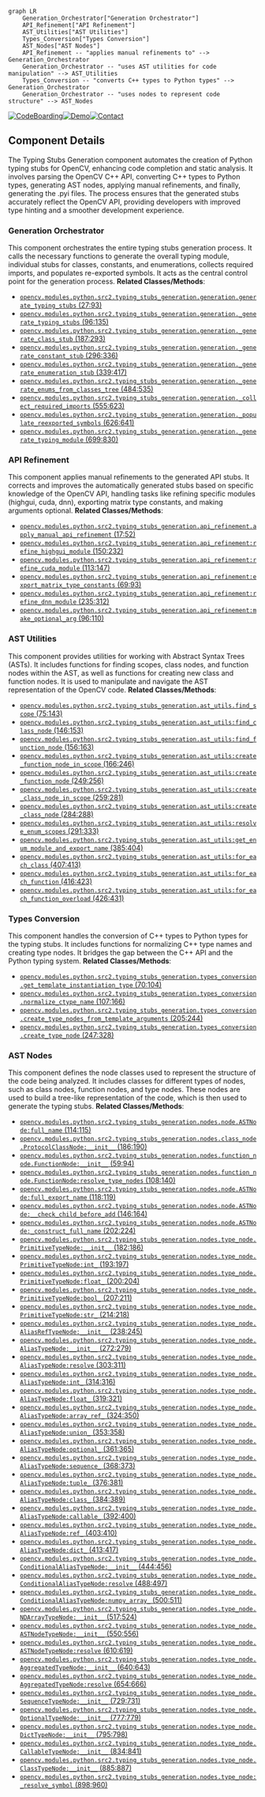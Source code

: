 ```mermaid
graph LR
    Generation_Orchestrator["Generation Orchestrator"]
    API_Refinement["API Refinement"]
    AST_Utilities["AST Utilities"]
    Types_Conversion["Types Conversion"]
    AST_Nodes["AST Nodes"]
    API_Refinement -- "applies manual refinements to" --> Generation_Orchestrator
    Generation_Orchestrator -- "uses AST utilities for code manipulation" --> AST_Utilities
    Types_Conversion -- "converts C++ types to Python types" --> Generation_Orchestrator
    Generation_Orchestrator -- "uses nodes to represent code structure" --> AST_Nodes
```
[![CodeBoarding](https://img.shields.io/badge/Generated%20by-CodeBoarding-9cf?style=flat-square)](https://github.com/CodeBoarding/CodeBoarding)[![Demo](https://img.shields.io/badge/Try%20our-Demo-blue?style=flat-square)](https://www.codeboarding.org/demo)[![Contact](https://img.shields.io/badge/Contact%20us%20-%20codeboarding@gmail.com-lightgrey?style=flat-square)](mailto:codeboarding@gmail.com)

## Component Details

The Typing Stubs Generation component automates the creation of Python typing stubs for OpenCV, enhancing code completion and static analysis. It involves parsing the OpenCV C++ API, converting C++ types to Python types, generating AST nodes, applying manual refinements, and finally, generating the .pyi files. The process ensures that the generated stubs accurately reflect the OpenCV API, providing developers with improved type hinting and a smoother development experience.

### Generation Orchestrator
This component orchestrates the entire typing stubs generation process. It calls the necessary functions to generate the overall typing module, individual stubs for classes, constants, and enumerations, collects required imports, and populates re-exported symbols. It acts as the central control point for the generation process.
**Related Classes/Methods**:

- <a href="https://github.com/opencv/opencv/blob/master/modules/python/src2/typing_stubs_generation/generation.py#L27-L93" target="_blank" rel="noopener noreferrer">`opencv.modules.python.src2.typing_stubs_generation.generation.generate_typing_stubs` (27:93)</a>
- <a href="https://github.com/opencv/opencv/blob/master/modules/python/src2/typing_stubs_generation/generation.py#L96-L135" target="_blank" rel="noopener noreferrer">`opencv.modules.python.src2.typing_stubs_generation.generation._generate_typing_stubs` (96:135)</a>
- <a href="https://github.com/opencv/opencv/blob/master/modules/python/src2/typing_stubs_generation/generation.py#L187-L293" target="_blank" rel="noopener noreferrer">`opencv.modules.python.src2.typing_stubs_generation.generation._generate_class_stub` (187:293)</a>
- <a href="https://github.com/opencv/opencv/blob/master/modules/python/src2/typing_stubs_generation/generation.py#L296-L336" target="_blank" rel="noopener noreferrer">`opencv.modules.python.src2.typing_stubs_generation.generation._generate_constant_stub` (296:336)</a>
- <a href="https://github.com/opencv/opencv/blob/master/modules/python/src2/typing_stubs_generation/generation.py#L339-L417" target="_blank" rel="noopener noreferrer">`opencv.modules.python.src2.typing_stubs_generation.generation._generate_enumeration_stub` (339:417)</a>
- <a href="https://github.com/opencv/opencv/blob/master/modules/python/src2/typing_stubs_generation/generation.py#L484-L535" target="_blank" rel="noopener noreferrer">`opencv.modules.python.src2.typing_stubs_generation.generation._generate_enums_from_classes_tree` (484:535)</a>
- <a href="https://github.com/opencv/opencv/blob/master/modules/python/src2/typing_stubs_generation/generation.py#L555-L623" target="_blank" rel="noopener noreferrer">`opencv.modules.python.src2.typing_stubs_generation.generation._collect_required_imports` (555:623)</a>
- <a href="https://github.com/opencv/opencv/blob/master/modules/python/src2/typing_stubs_generation/generation.py#L626-L641" target="_blank" rel="noopener noreferrer">`opencv.modules.python.src2.typing_stubs_generation.generation._populate_reexported_symbols` (626:641)</a>
- <a href="https://github.com/opencv/opencv/blob/master/modules/python/src2/typing_stubs_generation/generation.py#L699-L830" target="_blank" rel="noopener noreferrer">`opencv.modules.python.src2.typing_stubs_generation.generation._generate_typing_module` (699:830)</a>


### API Refinement
This component applies manual refinements to the generated API stubs. It corrects and improves the automatically generated stubs based on specific knowledge of the OpenCV API, handling tasks like refining specific modules (highgui, cuda, dnn), exporting matrix type constants, and making arguments optional.
**Related Classes/Methods**:

- <a href="https://github.com/opencv/opencv/blob/master/modules/python/src2/typing_stubs_generation/api_refinement.py#L17-L52" target="_blank" rel="noopener noreferrer">`opencv.modules.python.src2.typing_stubs_generation.api_refinement.apply_manual_api_refinement` (17:52)</a>
- <a href="https://github.com/opencv/opencv/blob/master/modules/python/src2/typing_stubs_generation/api_refinement.py#L150-L232" target="_blank" rel="noopener noreferrer">`opencv.modules.python.src2.typing_stubs_generation.api_refinement:refine_highgui_module` (150:232)</a>
- <a href="https://github.com/opencv/opencv/blob/master/modules/python/src2/typing_stubs_generation/api_refinement.py#L113-L147" target="_blank" rel="noopener noreferrer">`opencv.modules.python.src2.typing_stubs_generation.api_refinement:refine_cuda_module` (113:147)</a>
- <a href="https://github.com/opencv/opencv/blob/master/modules/python/src2/typing_stubs_generation/api_refinement.py#L69-L93" target="_blank" rel="noopener noreferrer">`opencv.modules.python.src2.typing_stubs_generation.api_refinement:export_matrix_type_constants` (69:93)</a>
- <a href="https://github.com/opencv/opencv/blob/master/modules/python/src2/typing_stubs_generation/api_refinement.py#L235-L312" target="_blank" rel="noopener noreferrer">`opencv.modules.python.src2.typing_stubs_generation.api_refinement:refine_dnn_module` (235:312)</a>
- <a href="https://github.com/opencv/opencv/blob/master/modules/python/src2/typing_stubs_generation/api_refinement.py#L96-L110" target="_blank" rel="noopener noreferrer">`opencv.modules.python.src2.typing_stubs_generation.api_refinement:make_optional_arg` (96:110)</a>


### AST Utilities
This component provides utilities for working with Abstract Syntax Trees (ASTs). It includes functions for finding scopes, class nodes, and function nodes within the AST, as well as functions for creating new class and function nodes. It is used to manipulate and navigate the AST representation of the OpenCV code.
**Related Classes/Methods**:

- <a href="https://github.com/opencv/opencv/blob/master/modules/python/src2/typing_stubs_generation/ast_utils.py#L75-L143" target="_blank" rel="noopener noreferrer">`opencv.modules.python.src2.typing_stubs_generation.ast_utils.find_scope` (75:143)</a>
- <a href="https://github.com/opencv/opencv/blob/master/modules/python/src2/typing_stubs_generation/ast_utils.py#L146-L153" target="_blank" rel="noopener noreferrer">`opencv.modules.python.src2.typing_stubs_generation.ast_utils:find_class_node` (146:153)</a>
- <a href="https://github.com/opencv/opencv/blob/master/modules/python/src2/typing_stubs_generation/ast_utils.py#L156-L163" target="_blank" rel="noopener noreferrer">`opencv.modules.python.src2.typing_stubs_generation.ast_utils:find_function_node` (156:163)</a>
- <a href="https://github.com/opencv/opencv/blob/master/modules/python/src2/typing_stubs_generation/ast_utils.py#L166-L246" target="_blank" rel="noopener noreferrer">`opencv.modules.python.src2.typing_stubs_generation.ast_utils:create_function_node_in_scope` (166:246)</a>
- <a href="https://github.com/opencv/opencv/blob/master/modules/python/src2/typing_stubs_generation/ast_utils.py#L249-L256" target="_blank" rel="noopener noreferrer">`opencv.modules.python.src2.typing_stubs_generation.ast_utils:create_function_node` (249:256)</a>
- <a href="https://github.com/opencv/opencv/blob/master/modules/python/src2/typing_stubs_generation/ast_utils.py#L259-L281" target="_blank" rel="noopener noreferrer">`opencv.modules.python.src2.typing_stubs_generation.ast_utils:create_class_node_in_scope` (259:281)</a>
- <a href="https://github.com/opencv/opencv/blob/master/modules/python/src2/typing_stubs_generation/ast_utils.py#L284-L288" target="_blank" rel="noopener noreferrer">`opencv.modules.python.src2.typing_stubs_generation.ast_utils:create_class_node` (284:288)</a>
- <a href="https://github.com/opencv/opencv/blob/master/modules/python/src2/typing_stubs_generation/ast_utils.py#L291-L333" target="_blank" rel="noopener noreferrer">`opencv.modules.python.src2.typing_stubs_generation.ast_utils:resolve_enum_scopes` (291:333)</a>
- <a href="https://github.com/opencv/opencv/blob/master/modules/python/src2/typing_stubs_generation/ast_utils.py#L385-L404" target="_blank" rel="noopener noreferrer">`opencv.modules.python.src2.typing_stubs_generation.ast_utils:get_enum_module_and_export_name` (385:404)</a>
- <a href="https://github.com/opencv/opencv/blob/master/modules/python/src2/typing_stubs_generation/ast_utils.py#L407-L413" target="_blank" rel="noopener noreferrer">`opencv.modules.python.src2.typing_stubs_generation.ast_utils:for_each_class` (407:413)</a>
- <a href="https://github.com/opencv/opencv/blob/master/modules/python/src2/typing_stubs_generation/ast_utils.py#L416-L423" target="_blank" rel="noopener noreferrer">`opencv.modules.python.src2.typing_stubs_generation.ast_utils:for_each_function` (416:423)</a>
- <a href="https://github.com/opencv/opencv/blob/master/modules/python/src2/typing_stubs_generation/ast_utils.py#L426-L431" target="_blank" rel="noopener noreferrer">`opencv.modules.python.src2.typing_stubs_generation.ast_utils:for_each_function_overload` (426:431)</a>


### Types Conversion
This component handles the conversion of C++ types to Python types for the typing stubs. It includes functions for normalizing C++ type names and creating type nodes. It bridges the gap between the C++ API and the Python typing system.
**Related Classes/Methods**:

- <a href="https://github.com/opencv/opencv/blob/master/modules/python/src2/typing_stubs_generation/types_conversion.py#L70-L104" target="_blank" rel="noopener noreferrer">`opencv.modules.python.src2.typing_stubs_generation.types_conversion.get_template_instantiation_type` (70:104)</a>
- <a href="https://github.com/opencv/opencv/blob/master/modules/python/src2/typing_stubs_generation/types_conversion.py#L107-L166" target="_blank" rel="noopener noreferrer">`opencv.modules.python.src2.typing_stubs_generation.types_conversion.normalize_ctype_name` (107:166)</a>
- <a href="https://github.com/opencv/opencv/blob/master/modules/python/src2/typing_stubs_generation/types_conversion.py#L205-L244" target="_blank" rel="noopener noreferrer">`opencv.modules.python.src2.typing_stubs_generation.types_conversion.create_type_nodes_from_template_arguments` (205:244)</a>
- <a href="https://github.com/opencv/opencv/blob/master/modules/python/src2/typing_stubs_generation/types_conversion.py#L247-L328" target="_blank" rel="noopener noreferrer">`opencv.modules.python.src2.typing_stubs_generation.types_conversion.create_type_node` (247:328)</a>


### AST Nodes
This component defines the node classes used to represent the structure of the code being analyzed. It includes classes for different types of nodes, such as class nodes, function nodes, and type nodes. These nodes are used to build a tree-like representation of the code, which is then used to generate the typing stubs.
**Related Classes/Methods**:

- <a href="https://github.com/opencv/opencv/blob/master/modules/python/src2/typing_stubs_generation/nodes/node.py#L114-L115" target="_blank" rel="noopener noreferrer">`opencv.modules.python.src2.typing_stubs_generation.nodes.node.ASTNode:full_name` (114:115)</a>
- <a href="https://github.com/opencv/opencv/blob/master/modules/python/src2/typing_stubs_generation/nodes/class_node.py#L186-L190" target="_blank" rel="noopener noreferrer">`opencv.modules.python.src2.typing_stubs_generation.nodes.class_node.ProtocolClassNode:__init__` (186:190)</a>
- <a href="https://github.com/opencv/opencv/blob/master/modules/python/src2/typing_stubs_generation/nodes/function_node.py#L59-L94" target="_blank" rel="noopener noreferrer">`opencv.modules.python.src2.typing_stubs_generation.nodes.function_node.FunctionNode:__init__` (59:94)</a>
- <a href="https://github.com/opencv/opencv/blob/master/modules/python/src2/typing_stubs_generation/nodes/function_node.py#L108-L140" target="_blank" rel="noopener noreferrer">`opencv.modules.python.src2.typing_stubs_generation.nodes.function_node.FunctionNode:resolve_type_nodes` (108:140)</a>
- <a href="https://github.com/opencv/opencv/blob/master/modules/python/src2/typing_stubs_generation/nodes/node.py#L118-L119" target="_blank" rel="noopener noreferrer">`opencv.modules.python.src2.typing_stubs_generation.nodes.node.ASTNode:full_export_name` (118:119)</a>
- <a href="https://github.com/opencv/opencv/blob/master/modules/python/src2/typing_stubs_generation/nodes/node.py#L146-L164" target="_blank" rel="noopener noreferrer">`opencv.modules.python.src2.typing_stubs_generation.nodes.node.ASTNode:__check_child_before_add` (146:164)</a>
- <a href="https://github.com/opencv/opencv/blob/master/modules/python/src2/typing_stubs_generation/nodes/node.py#L202-L224" target="_blank" rel="noopener noreferrer">`opencv.modules.python.src2.typing_stubs_generation.nodes.node.ASTNode:_construct_full_name` (202:224)</a>
- <a href="https://github.com/opencv/opencv/blob/master/modules/python/src2/typing_stubs_generation/nodes/type_node.py#L182-L186" target="_blank" rel="noopener noreferrer">`opencv.modules.python.src2.typing_stubs_generation.nodes.type_node.PrimitiveTypeNode:__init__` (182:186)</a>
- <a href="https://github.com/opencv/opencv/blob/master/modules/python/src2/typing_stubs_generation/nodes/type_node.py#L193-L197" target="_blank" rel="noopener noreferrer">`opencv.modules.python.src2.typing_stubs_generation.nodes.type_node.PrimitiveTypeNode:int_` (193:197)</a>
- <a href="https://github.com/opencv/opencv/blob/master/modules/python/src2/typing_stubs_generation/nodes/type_node.py#L200-L204" target="_blank" rel="noopener noreferrer">`opencv.modules.python.src2.typing_stubs_generation.nodes.type_node.PrimitiveTypeNode:float_` (200:204)</a>
- <a href="https://github.com/opencv/opencv/blob/master/modules/python/src2/typing_stubs_generation/nodes/type_node.py#L207-L211" target="_blank" rel="noopener noreferrer">`opencv.modules.python.src2.typing_stubs_generation.nodes.type_node.PrimitiveTypeNode:bool_` (207:211)</a>
- <a href="https://github.com/opencv/opencv/blob/master/modules/python/src2/typing_stubs_generation/nodes/type_node.py#L214-L218" target="_blank" rel="noopener noreferrer">`opencv.modules.python.src2.typing_stubs_generation.nodes.type_node.PrimitiveTypeNode:str_` (214:218)</a>
- <a href="https://github.com/opencv/opencv/blob/master/modules/python/src2/typing_stubs_generation/nodes/type_node.py#L238-L245" target="_blank" rel="noopener noreferrer">`opencv.modules.python.src2.typing_stubs_generation.nodes.type_node.AliasRefTypeNode:__init__` (238:245)</a>
- <a href="https://github.com/opencv/opencv/blob/master/modules/python/src2/typing_stubs_generation/nodes/type_node.py#L272-L279" target="_blank" rel="noopener noreferrer">`opencv.modules.python.src2.typing_stubs_generation.nodes.type_node.AliasTypeNode:__init__` (272:279)</a>
- <a href="https://github.com/opencv/opencv/blob/master/modules/python/src2/typing_stubs_generation/nodes/type_node.py#L303-L311" target="_blank" rel="noopener noreferrer">`opencv.modules.python.src2.typing_stubs_generation.nodes.type_node.AliasTypeNode:resolve` (303:311)</a>
- <a href="https://github.com/opencv/opencv/blob/master/modules/python/src2/typing_stubs_generation/nodes/type_node.py#L314-L316" target="_blank" rel="noopener noreferrer">`opencv.modules.python.src2.typing_stubs_generation.nodes.type_node.AliasTypeNode:int_` (314:316)</a>
- <a href="https://github.com/opencv/opencv/blob/master/modules/python/src2/typing_stubs_generation/nodes/type_node.py#L319-L321" target="_blank" rel="noopener noreferrer">`opencv.modules.python.src2.typing_stubs_generation.nodes.type_node.AliasTypeNode:float_` (319:321)</a>
- <a href="https://github.com/opencv/opencv/blob/master/modules/python/src2/typing_stubs_generation/nodes/type_node.py#L324-L350" target="_blank" rel="noopener noreferrer">`opencv.modules.python.src2.typing_stubs_generation.nodes.type_node.AliasTypeNode:array_ref_` (324:350)</a>
- <a href="https://github.com/opencv/opencv/blob/master/modules/python/src2/typing_stubs_generation/nodes/type_node.py#L353-L358" target="_blank" rel="noopener noreferrer">`opencv.modules.python.src2.typing_stubs_generation.nodes.type_node.AliasTypeNode:union_` (353:358)</a>
- <a href="https://github.com/opencv/opencv/blob/master/modules/python/src2/typing_stubs_generation/nodes/type_node.py#L361-L365" target="_blank" rel="noopener noreferrer">`opencv.modules.python.src2.typing_stubs_generation.nodes.type_node.AliasTypeNode:optional_` (361:365)</a>
- <a href="https://github.com/opencv/opencv/blob/master/modules/python/src2/typing_stubs_generation/nodes/type_node.py#L368-L373" target="_blank" rel="noopener noreferrer">`opencv.modules.python.src2.typing_stubs_generation.nodes.type_node.AliasTypeNode:sequence_` (368:373)</a>
- <a href="https://github.com/opencv/opencv/blob/master/modules/python/src2/typing_stubs_generation/nodes/type_node.py#L376-L381" target="_blank" rel="noopener noreferrer">`opencv.modules.python.src2.typing_stubs_generation.nodes.type_node.AliasTypeNode:tuple_` (376:381)</a>
- <a href="https://github.com/opencv/opencv/blob/master/modules/python/src2/typing_stubs_generation/nodes/type_node.py#L384-L389" target="_blank" rel="noopener noreferrer">`opencv.modules.python.src2.typing_stubs_generation.nodes.type_node.AliasTypeNode:class_` (384:389)</a>
- <a href="https://github.com/opencv/opencv/blob/master/modules/python/src2/typing_stubs_generation/nodes/type_node.py#L392-L400" target="_blank" rel="noopener noreferrer">`opencv.modules.python.src2.typing_stubs_generation.nodes.type_node.AliasTypeNode:callable_` (392:400)</a>
- <a href="https://github.com/opencv/opencv/blob/master/modules/python/src2/typing_stubs_generation/nodes/type_node.py#L403-L410" target="_blank" rel="noopener noreferrer">`opencv.modules.python.src2.typing_stubs_generation.nodes.type_node.AliasTypeNode:ref_` (403:410)</a>
- <a href="https://github.com/opencv/opencv/blob/master/modules/python/src2/typing_stubs_generation/nodes/type_node.py#L413-L417" target="_blank" rel="noopener noreferrer">`opencv.modules.python.src2.typing_stubs_generation.nodes.type_node.AliasTypeNode:dict_` (413:417)</a>
- <a href="https://github.com/opencv/opencv/blob/master/modules/python/src2/typing_stubs_generation/nodes/type_node.py#L444-L456" target="_blank" rel="noopener noreferrer">`opencv.modules.python.src2.typing_stubs_generation.nodes.type_node.ConditionalAliasTypeNode:__init__` (444:456)</a>
- <a href="https://github.com/opencv/opencv/blob/master/modules/python/src2/typing_stubs_generation/nodes/type_node.py#L488-L497" target="_blank" rel="noopener noreferrer">`opencv.modules.python.src2.typing_stubs_generation.nodes.type_node.ConditionalAliasTypeNode:resolve` (488:497)</a>
- <a href="https://github.com/opencv/opencv/blob/master/modules/python/src2/typing_stubs_generation/nodes/type_node.py#L500-L511" target="_blank" rel="noopener noreferrer">`opencv.modules.python.src2.typing_stubs_generation.nodes.type_node.ConditionalAliasTypeNode:numpy_array_` (500:511)</a>
- <a href="https://github.com/opencv/opencv/blob/master/modules/python/src2/typing_stubs_generation/nodes/type_node.py#L517-L524" target="_blank" rel="noopener noreferrer">`opencv.modules.python.src2.typing_stubs_generation.nodes.type_node.NDArrayTypeNode:__init__` (517:524)</a>
- <a href="https://github.com/opencv/opencv/blob/master/modules/python/src2/typing_stubs_generation/nodes/type_node.py#L550-L556" target="_blank" rel="noopener noreferrer">`opencv.modules.python.src2.typing_stubs_generation.nodes.type_node.ASTNodeTypeNode:__init__` (550:556)</a>
- <a href="https://github.com/opencv/opencv/blob/master/modules/python/src2/typing_stubs_generation/nodes/type_node.py#L610-L619" target="_blank" rel="noopener noreferrer">`opencv.modules.python.src2.typing_stubs_generation.nodes.type_node.ASTNodeTypeNode:resolve` (610:619)</a>
- <a href="https://github.com/opencv/opencv/blob/master/modules/python/src2/typing_stubs_generation/nodes/type_node.py#L640-L643" target="_blank" rel="noopener noreferrer">`opencv.modules.python.src2.typing_stubs_generation.nodes.type_node.AggregatedTypeNode:__init__` (640:643)</a>
- <a href="https://github.com/opencv/opencv/blob/master/modules/python/src2/typing_stubs_generation/nodes/type_node.py#L654-L666" target="_blank" rel="noopener noreferrer">`opencv.modules.python.src2.typing_stubs_generation.nodes.type_node.AggregatedTypeNode:resolve` (654:666)</a>
- <a href="https://github.com/opencv/opencv/blob/master/modules/python/src2/typing_stubs_generation/nodes/type_node.py#L729-L731" target="_blank" rel="noopener noreferrer">`opencv.modules.python.src2.typing_stubs_generation.nodes.type_node.SequenceTypeNode:__init__` (729:731)</a>
- <a href="https://github.com/opencv/opencv/blob/master/modules/python/src2/typing_stubs_generation/nodes/type_node.py#L777-L779" target="_blank" rel="noopener noreferrer">`opencv.modules.python.src2.typing_stubs_generation.nodes.type_node.OptionalTypeNode:__init__` (777:779)</a>
- <a href="https://github.com/opencv/opencv/blob/master/modules/python/src2/typing_stubs_generation/nodes/type_node.py#L795-L798" target="_blank" rel="noopener noreferrer">`opencv.modules.python.src2.typing_stubs_generation.nodes.type_node.DictTypeNode:__init__` (795:798)</a>
- <a href="https://github.com/opencv/opencv/blob/master/modules/python/src2/typing_stubs_generation/nodes/type_node.py#L834-L841" target="_blank" rel="noopener noreferrer">`opencv.modules.python.src2.typing_stubs_generation.nodes.type_node.CallableTypeNode:__init__` (834:841)</a>
- <a href="https://github.com/opencv/opencv/blob/master/modules/python/src2/typing_stubs_generation/nodes/type_node.py#L885-L887" target="_blank" rel="noopener noreferrer">`opencv.modules.python.src2.typing_stubs_generation.nodes.type_node.ClassTypeNode:__init__` (885:887)</a>
- <a href="https://github.com/opencv/opencv/blob/master/modules/python/src2/typing_stubs_generation/nodes/type_node.py#L898-L960" target="_blank" rel="noopener noreferrer">`opencv.modules.python.src2.typing_stubs_generation.nodes.type_node:_resolve_symbol` (898:960)</a>